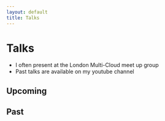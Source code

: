 ```yaml
---
layout: default
title: Talks
---
```

# Talks
* I often present at the London Multi-Cloud meet up group
* Past talks are available on my youtube channel

## Upcoming

## Past
